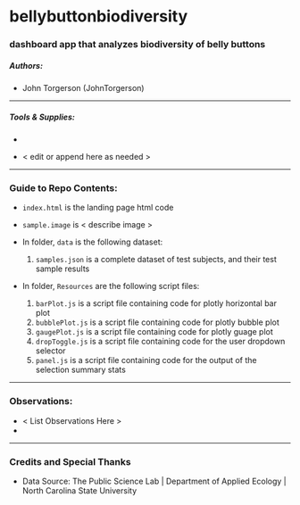# bellybuttonbiodiversity
### dashboard app that analyzes biodiversity of belly buttons

##### Authors:
* John Torgerson (JohnTorgerson)
---

##### Tools & Supplies:
* 

* < edit or append here as needed >
---

### Guide to Repo Contents:

* `index.html` is the landing page html code
* `sample.image` is < describe image >
* In folder, `data` is the following dataset:
    1. `samples.json` is a complete dataset of test subjects, and their test sample results
    
* In folder, `Resources` are the following script files:
    1. `barPlot.js` is a script file containing code for plotly horizontal bar plot 
    2. `bubblePlot.js` is a script file containing code for plotly bubble plot
    3. `gaugePlot.js` is a script file containing code for plotly guage plot
    4. `dropToggle.js` is a script file containing code for the user dropdown selector
    5. `panel.js` is a script file containing code for the output of the selection summary stats
    
---

### Observations:
* < List Observations Here >
* 

---

### Credits and Special Thanks

* Data Source: The Public Science Lab | Department of Applied Ecology | North Carolina State University

